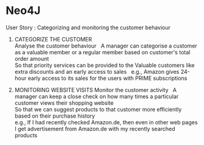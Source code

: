 # Neo4J
User Story  : Categorizing and monitoring the customer behaviour
1. CATEGORIZE THE CUSTOMER  
  Analyse the customer behaviour     
  A manager can categorise a customer as a valuable member or a regular member based on customer's total order amount  
  So that priority services can be provided to the Valuable customers like extra discounts and an early access to sales   
  e.g., Amazon gives 24-hour early access to its sales for the users with PRIME subscriptions  

2. MONITORING WEBSITE VISITS
  Monitor the customer activity   
  A manager can keep a close check on how many times a particular customer views their shopping website  
  So that we can suggest products to that customer more efficiently based on their purchase history   
  e.g., If I had recently checked Amazon.de, then even in other web pages I get advertisement from Amazon.de with my recently searched products  
